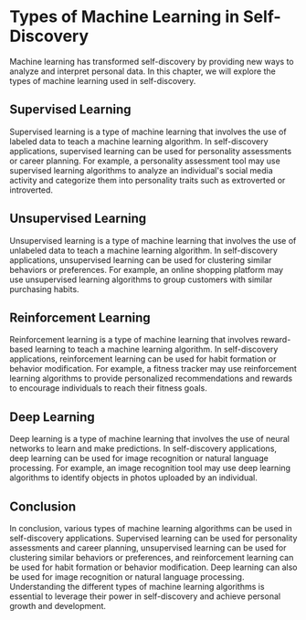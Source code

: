 Types of Machine Learning in Self-Discovery
========================================================================================================

Machine learning has transformed self-discovery by providing new ways to analyze and interpret personal data. In this chapter, we will explore the types of machine learning used in self-discovery.

Supervised Learning
-------------------

Supervised learning is a type of machine learning that involves the use of labeled data to teach a machine learning algorithm. In self-discovery applications, supervised learning can be used for personality assessments or career planning. For example, a personality assessment tool may use supervised learning algorithms to analyze an individual's social media activity and categorize them into personality traits such as extroverted or introverted.

Unsupervised Learning
---------------------

Unsupervised learning is a type of machine learning that involves the use of unlabeled data to teach a machine learning algorithm. In self-discovery applications, unsupervised learning can be used for clustering similar behaviors or preferences. For example, an online shopping platform may use unsupervised learning algorithms to group customers with similar purchasing habits.

Reinforcement Learning
----------------------

Reinforcement learning is a type of machine learning that involves reward-based learning to teach a machine learning algorithm. In self-discovery applications, reinforcement learning can be used for habit formation or behavior modification. For example, a fitness tracker may use reinforcement learning algorithms to provide personalized recommendations and rewards to encourage individuals to reach their fitness goals.

Deep Learning
-------------

Deep learning is a type of machine learning that involves the use of neural networks to learn and make predictions. In self-discovery applications, deep learning can be used for image recognition or natural language processing. For example, an image recognition tool may use deep learning algorithms to identify objects in photos uploaded by an individual.

Conclusion
----------

In conclusion, various types of machine learning algorithms can be used in self-discovery applications. Supervised learning can be used for personality assessments and career planning, unsupervised learning can be used for clustering similar behaviors or preferences, and reinforcement learning can be used for habit formation or behavior modification. Deep learning can also be used for image recognition or natural language processing. Understanding the different types of machine learning algorithms is essential to leverage their power in self-discovery and achieve personal growth and development.
